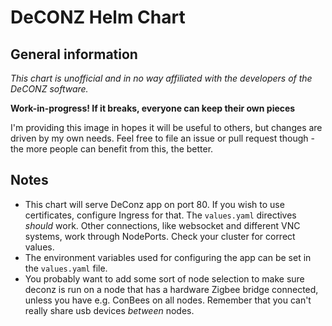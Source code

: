 # DeCONZ Helm Chart
## General information
*This chart is unofficial and in no way affiliated with the developers of the DeCONZ software.*

**Work-in-progress! If it breaks, everyone can keep their own pieces**

I'm providing this image in hopes it will be useful to others, but changes are driven by my own needs. Feel free to file an issue or pull request though - the more people can benefit from this, the better.
## Notes
- This chart will serve DeConz app on port 80. If you wish to use certificates, configure Ingress for that. The `values.yaml` directives *should* work. Other connections, like websocket and different VNC systems, work through NodePorts. Check your cluster for correct values.
- The environment variables used for configuring the app can be set in the `values.yaml` file.
- You probably want to add some sort of node selection to make sure deconz is run on a node that has a hardware Zigbee bridge connected, unless you have e.g. ConBees on all nodes. Remember that you can't really share usb devices *between* nodes.